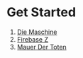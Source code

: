 # Get Started

1. [Die Maschine](/die-maschine/)
2. [Firebase Z](/firebase-z/)
3. [Mauer Der Toten](/mauer-der-toten/)
